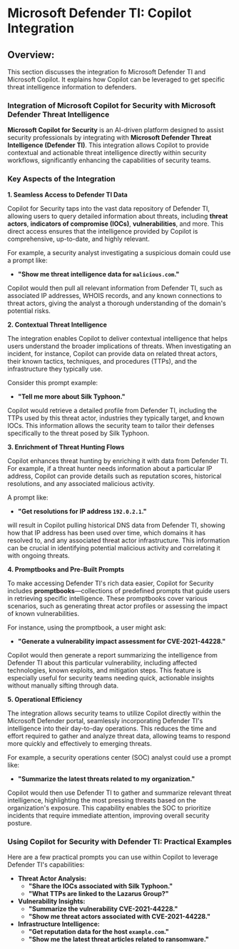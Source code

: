 # Microsoft Defender TI: Copilot Integration

## Overview:

This section discusses the integration fo Microsoft Defender TI and Microsoft Copilot. It explains how Copilot can be leveraged to get specific threat intelligence information to defenders.&#x20;

### Integration of Microsoft Copilot for Security with Microsoft Defender Threat Intelligence

**Microsoft Copilot for Security** is an AI-driven platform designed to assist security professionals by integrating with **Microsoft Defender Threat Intelligence (Defender TI)**. This integration allows Copilot to provide contextual and actionable threat intelligence directly within security workflows, significantly enhancing the capabilities of security teams.

### **Key Aspects of the Integration**

**1. Seamless Access to Defender TI Data**

Copilot for Security taps into the vast data repository of Defender TI, allowing users to query detailed information about threats, including **threat actors**, **indicators of compromise (IOCs)**, **vulnerabilities**, and more. This direct access ensures that the intelligence provided by Copilot is comprehensive, up-to-date, and highly relevant.

For example, a security analyst investigating a suspicious domain could use a prompt like:

* **"Show me threat intelligence data for `malicious.com`."**

Copilot would then pull all relevant information from Defender TI, such as associated IP addresses, WHOIS records, and any known connections to threat actors, giving the analyst a thorough understanding of the domain's potential risks.

**2. Contextual Threat Intelligence**

The integration enables Copilot to deliver contextual intelligence that helps users understand the broader implications of threats. When investigating an incident, for instance, Copilot can provide data on related threat actors, their known tactics, techniques, and procedures (TTPs), and the infrastructure they typically use.

Consider this prompt example:

* **"Tell me more about Silk Typhoon."**

Copilot would retrieve a detailed profile from Defender TI, including the TTPs used by this threat actor, industries they typically target, and known IOCs. This information allows the security team to tailor their defenses specifically to the threat posed by Silk Typhoon.

**3. Enrichment of Threat Hunting Flows**

Copilot enhances threat hunting by enriching it with data from Defender TI. For example, if a threat hunter needs information about a particular IP address, Copilot can provide details such as reputation scores, historical resolutions, and any associated malicious activity.

A prompt like:

* **"Get resolutions for IP address `192.0.2.1`."**

will result in Copilot pulling historical DNS data from Defender TI, showing how that IP address has been used over time, which domains it has resolved to, and any associated threat actor infrastructure. This information can be crucial in identifying potential malicious activity and correlating it with ongoing threats.

**4. Promptbooks and Pre-Built Prompts**

To make accessing Defender TI's rich data easier, Copilot for Security includes **promptbooks**—collections of predefined prompts that guide users in retrieving specific intelligence. These promptbooks cover various scenarios, such as generating threat actor profiles or assessing the impact of known vulnerabilities.

For instance, using the promptbook, a user might ask:

* **"Generate a vulnerability impact assessment for CVE-2021-44228."**

Copilot would then generate a report summarizing the intelligence from Defender TI about this particular vulnerability, including affected technologies, known exploits, and mitigation steps. This feature is especially useful for security teams needing quick, actionable insights without manually sifting through data.

**5. Operational Efficiency**

The integration allows security teams to utilize Copilot directly within the Microsoft Defender portal, seamlessly incorporating Defender TI's intelligence into their day-to-day operations. This reduces the time and effort required to gather and analyze threat data, allowing teams to respond more quickly and effectively to emerging threats.

For example, a security operations center (SOC) analyst could use a prompt like:

* **"Summarize the latest threats related to my organization."**

Copilot would then use Defender TI to gather and summarize relevant threat intelligence, highlighting the most pressing threats based on the organization's exposure. This capability enables the SOC to prioritize incidents that require immediate attention, improving overall security posture.

### **Using Copilot for Security with Defender TI: Practical Examples**

Here are a few practical prompts you can use within Copilot to leverage Defender TI's capabilities:

* **Threat Actor Analysis:**
  * **"Share the IOCs associated with Silk Typhoon."**
  * **"What TTPs are linked to the Lazarus Group?"**
* **Vulnerability Insights:**
  * **"Summarize the vulnerability CVE-2021-44228."**
  * **"Show me threat actors associated with CVE-2021-44228."**
* **Infrastructure Intelligence:**
  * **"Get reputation data for the host `example.com`."**
  * **"Show me the latest threat articles related to ransomware."**
